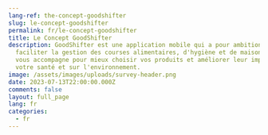 ```yaml
---
lang-ref: the-concept-goodshifter
slug: le-concept-goodshifter
permalink: fr/le-concept-goodshifter
title: Le Concept GoodShifter
description: GoodShifter est une application mobile qui a pour ambition de
  faciliter la gestion des courses alimentaires, d'hygiène et de maison. Elle
  vous accompagne pour mieux choisir vos produits et améliorer leur impact sur
  votre santé et sur l'environnement.
image: /assets/images/uploads/survey-header.png
date: 2023-07-13T22:00:00.000Z
comments: false
layout: full_page
lang: fr
categories:
  - fr
---
```


<iframe data-tally-src="https://tally.so/embed/3xjK0E?alignLeft=1&dynamicHeight=1" loading="lazy" width="100%" height="1000" frameborder="0" marginheight="0" marginwidth="0" title="Demo [FR]"></iframe><script>var d=document,w="https://tally.so/widgets/embed.js",v=function(){"undefined"!=typeof Tally?Tally.loadEmbeds():d.querySelectorAll("iframe[data-tally-src]:not([src])").forEach((function(e){e.src=e.dataset.tallySrc}))};if("undefined"!=typeof Tally)v();else if(d.querySelector('script[src="'+w+'"]')==null){var s=d.createElement("script");s.src=w,s.onload=v,s.onerror=v,d.body.appendChild(s);}</script>

